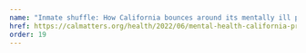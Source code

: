 ```yaml
---
name: "Inmate shuffle: How California bounces around its mentally ill prisoners"
href: https://calmatters.org/health/2022/06/mental-health-california-prisons/
order: 19
---
```

